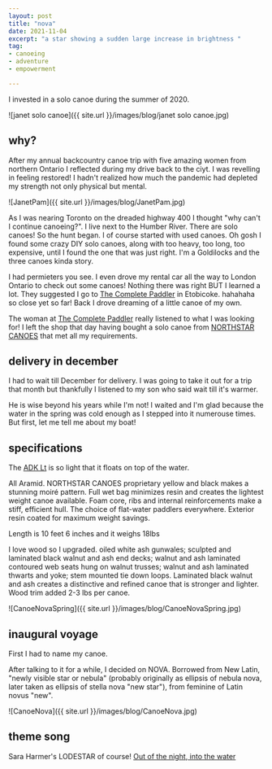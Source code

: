 ```yaml
---
layout: post
title: "nova"
date: 2021-11-04
excerpt: "a star showing a sudden large increase in brightness "
tag:
- canoeing
- adventure
- empowerment

---
```


I invested in a solo canoe during the summer of 2020. 

![janet solo canoe]({{ site.url }}/images/blog/janet solo canoe.jpg)

## why?

After my annual backcountry canoe trip with five amazing women from northern Ontario I reflected during my drive back to the ciyt. I was revelling in feeling restored! I hadn't realized how much the pandemic had depleted my strength not only physical but mental. 

![JanetPam]({{ site.url }}/images/blog/JanetPam.jpg)

As I was nearing Toronto on the dreaded highway 400 I thought "why can't I continue canoeing?". I live next to the Humber River. There are solo canoes! So the hunt began. I of course started with used canoes. Oh gosh I found some crazy DIY solo canoes, along with too heavy, too long, too expensive, until I found the one that was just right. I'm a Goldilocks and the three canoes kinda story.

 I had permieters you see. I even drove my rental car all the way to London Ontario to check out some canoes! Nothing there was right BUT I learned a lot. They suggested I go to [The Complete Paddler](https://completepaddler.ca/) in Etobicoke. hahahaha so close yet so far! Back I drove dreaming of a little canoe of my own.

The woman at [The Complete Paddler](https://completepaddler.ca/) really listened to what I was looking for! I left the shop that day having bought a solo canoe from [NORTHSTAR CANOES](https://northstarcanoes.com/) that met all my requirements.

## delivery in december

I had to wait till December for delivery. I was going to take it out for a trip that month but thankfully I listened to my son who said wait till it's warmer.

He is wise beyond his years while I'm not! I waited and I'm glad because the water in the spring was cold enough as I stepped into it numerouse times. But first, let me tell me about my boat!

## specifications

The [ADK Lt](https://northstarcanoes.com/canoe/adk-lt/) is so light that it floats on top of the water. 

All Aramid. NORTHSTAR CANOES proprietary yellow and black makes a stunning moiré pattern. Full wet bag minimizes resin and creates the lightest weight canoe available. Foam core, ribs and internal reinforcements make a stiff, efficient hull. The choice of flat-water paddlers everywhere. Exterior resin coated for maximum weight savings.

Length is 10 feet 6 inches and it weighs 18lbs 

I love wood so I upgraded. oiled white ash gunwales; sculpted and laminated black walnut and ash end decks; walnut and ash laminated contoured web seats hung on walnut trusses; walnut and ash laminated thwarts and yoke; stem mounted tie down loops. Laminated black walnut and ash creates a distinctive and refined canoe that is stronger and lighter. Wood trim added 2-3 lbs per canoe.

![CanoeNovaSpring]({{ site.url }}/images/blog/CanoeNovaSpring.jpg)

## inaugural voyage

First I had to name my canoe. 

After talking to it for a while, I decided on NOVA. Borrowed from New Latin, "newly visible star or nebula" (probably originally as ellipsis of nebula nova, later taken as ellipsis of stella nova "new star"), from feminine of Latin novus "new".

![CanoeNova]({{ site.url }}/images/blog/CanoeNova.jpg)

## theme song

Sara Harmer's LODESTAR of course!
<i class="fa fa-microphone" aria-hidden="true"></i>  [Out of the night, into the water](https://youtu.be/hyMONDo3zNc)